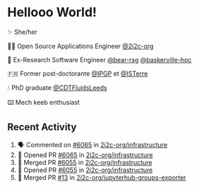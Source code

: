 # Hellooo World!

✨ She/her

👩‍💻 Open Source Applications Engineer [@2i2c-org](https://2i2c.org/)

🐻 Ex-Research Software Engineer [@bear-rsg](https://github.com/bear-rsg) [@baskerville-hpc](https://github.com/baskerville-hpc) 

🇫🇷 Former post-doctorante [@IPGP](https://github.com/IPGP) et [@ISTerre](https://www.isterre.fr/) 

💧 PhD graduate [@CDTFluidsLeeds](https://fluid-dynamics.leeds.ac.uk/) 

⌨️ Mech keeb enthusiast 

## Recent Activity 

<!--START_SECTION:activity-->
1. 🗣 Commented on [#6065](https://github.com/2i2c-org/infrastructure/pull/6065#issuecomment-2886412999) in [2i2c-org/infrastructure](https://github.com/2i2c-org/infrastructure)
2. 💪 Opened PR [#6065](https://github.com/2i2c-org/infrastructure/pull/6065) in [2i2c-org/infrastructure](https://github.com/2i2c-org/infrastructure)
3. 🎉 Merged PR [#6055](https://github.com/2i2c-org/infrastructure/pull/6055) in [2i2c-org/infrastructure](https://github.com/2i2c-org/infrastructure)
4. 💪 Opened PR [#6055](https://github.com/2i2c-org/infrastructure/pull/6055) in [2i2c-org/infrastructure](https://github.com/2i2c-org/infrastructure)
5. 🎉 Merged PR [#13](https://github.com/2i2c-org/jupyterhub-groups-exporter/pull/13) in [2i2c-org/jupyterhub-groups-exporter](https://github.com/2i2c-org/jupyterhub-groups-exporter)
<!--END_SECTION:activity-->
